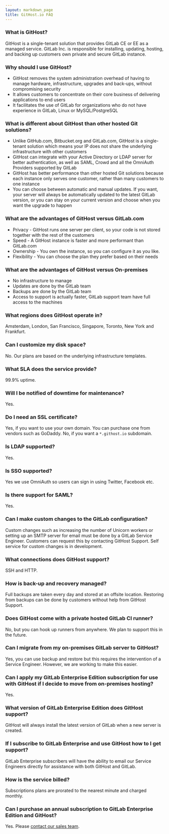 ```yaml
---
layout: markdown_page
title: GitHost.io FAQ
---
```


### What is GitHost?

GitHost is a single-tenant solution that provides GitLab CE or EE as a managed
service. GitLab Inc. is responsible for installing, updating, hosting, and
backing up customers own private and secure GitLab instance.

### Why should I use GitHost?

* GitHost removes the system administration overhead of having to manage
  hardware, infrastructure, upgrades and back-ups, without compromising security
* It allows customers to concentrate on their core business of delivering
  applications to end users
* It facilitates the use of GitLab for organizations who do not have experience in
  GitLab, Linux or MySQL/PostgreSQL

### What is different about GitHost than other hosted Git solutions?

* Unlike GitHub.com, Bitbucket.org and GitLab.com, GitHost is a single-tenant
  solution which means your IP does not share the underlying infrastructure with
  other customers
* GitHost can integrate with your Active Directory or LDAP server for better
  authentication, as well as SAML, Crowd and all the OmniAuth Providers
  supported by GitLab
* GitHost has better performance than other hosted Git solutions because each
  instance only serves one customer, rather than many customers to one
  instance
* You can choose between automatic and manual updates. If you want, your server
  will always be automatically updated to the latest GitLab version, or you can
  stay on your current version and choose when you want the upgrade to happen

### What are the advantages of GitHost versus GitLab.com

* Privacy - GitHost runs one server per client, so your code is not stored together with the rest of the customers
* Speed - A GitHost instance is faster and more performant than GitLab.com
* Ownership - You own the instance, so you can configure it as you like.
* Flexibility - You can choose the plan they prefer based on their needs

### What are the advantages of GitHost versus On-premises

* No infrastructure to manage
* Updates are done by the GitLab team
* Backups are done by the GitLab team
* Access to support is actually faster, GitLab support team have full access to the machines

### What regions does GitHost operate in?

Amsterdam, London, San Francisco, Singapore, Toronto, New York and Frankfurt.

### Can I customize my disk space?

No. Our plans are based on the underlying infrastructure templates.

### What SLA does the service provide?

99.9% uptime.

### Will I be notified of downtime for maintenance?

Yes.

### Do I need an SSL certificate?

Yes, if you want to use your own domain. You can purchase one from vendors such
as GoDaddy. No, if you want a `*.githost.io` subdomain.

### Is LDAP supported?

Yes.

### Is SSO supported?

Yes we use OmniAuth so users can sign in using Twitter, Facebook etc.

### Is there support for SAML?

Yes.

### Can I make custom changes to the GitLab configuration?

Custom changes such as increasing the number of Unicorn workers or setting up an
SMTP server for email must be done by a GitLab Service Engineer. Customers can
request this by contacting GitHost Support. Self service for custom changes is
in development.

### What connections does GitHost support?

SSH and HTTP.

### How is back-up and recovery managed?

Full backups are taken every day and stored at an offsite location. Restoring
from backups can be done by customers without help from GitHost Support.

### Does GitHost come with a private hosted GitLab CI runner?

No, but you can hook up runners from anywhere. We plan to support this in the
future.

### Can I migrate from my on-premises GitLab server to GitHost?

Yes, you can use backup and restore but this requires the intervention of a
Service Engineer. However, we are working to make this easier.

### Can I apply my GitLab Enterprise Edition subscription for use with GitHost if I decide to move from on-premises hosting?

Yes.

### What version of GitLab Enterprise Edition does GitHost support?

GitHost will always install the latest version of GitLab when a new server is
created.

### If I subscribe to GitLab Enterprise and use GitHost how to I get support?

GitLab Enterprise subscribers will have the ability to email our Service
Engineers directly for assistance with both GitHost and GitLab.

### How is the service billed?

Subscriptions plans are prorated to the nearest minute and charged monthly.

### Can I purchase an annual subscription to GitLab Enterprise Edition and GitHost?

Yes. Please [contact our sales team](/sales).
